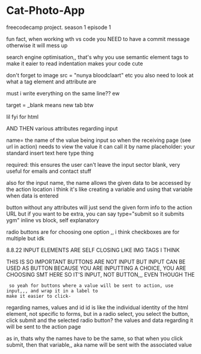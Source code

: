 # Cat-Photo-App
freecodecamp project. season 1 episode 1

fun fact, when working wth vs code you NEED to have a commit message otherwise it will mess up

search engine optimisation,, that's why you use semantic element tags to make it eaier to read
indentation makes your code cute

don't forget to image src = "nunya bloodclaart" etc
you also need to look at what a tag element and  attribute are

must i write everything on the same line?? ew

target = _blank means new tab btw

lil fyi for html
<!--okay so tags, attributes, elements and stuff. 
        
            from my understanding an element is your standard tag thing. an attribute is the attribute of the tag
            aka the element
            the attribute has a value.

            so it's a bit like in OOP, you have your object (element)
            then the object has states and methods.
            the states would be the attributes and then those states have values

            por ejemplo - bratzdoll object
            bratzDoll Sasha = new BratzDoll (17)
                vs html
            <bratzDoll age="17"> Sasha </bratzDoll>
            the age is the attribute, but the value is 17, and the element is bratzDoll
        -->

AND THEN various attributes regarding input

name= the name of the value being input so when the receiving page (see url in action) needs to view the value it can call it by name
placeholder: your standard insert text here type thing

required: this ensures the user can't leave the input sector blank, very useful for emails and contact stuff

also for the input name, the name allows the given data to be accessed by the action location
        i think it's like creating a variable and using that variable when data is entered
    
  button without any attributes will just send the given form info to the action URL
            but if you want to be extra, you can say type="submit so it submits ygm"
        inline vs block, self explanatory
        
radio buttons are for choosing one option ,, i think checkboxes are for multiple but idk

8.8.22
INPUT ELEMENTS ARE SELF CLOSING LIKE IMG TAGS I THINK

THIS IS SO IMPORTANT BUTTONS ARE NOT INPUT BUT INPUT CAN BE USED AS BUTTON
     BECAUSE YOU ARE INPUTTING A CHOICE, YOU ARE CHOOSING SMT HERE SO IT'S INPUT, NOT BUTTON,,, EVEN THOUGH 
     THE
     
     so yeah for buttons where a value will be sent to action, use input,,, and wrap it in a label to
    make it easier to click-


regarding names, values and id
id is like the individual identity of the html element, not specific to forms, 
but in a radio select, you select the button, 
click submit and the selected radio button? the values and data regarding it will be sent to the  action page

as in, thats why the names have to be the same, so that when you click submit, then that variable,, aka name will be sent with the associated value